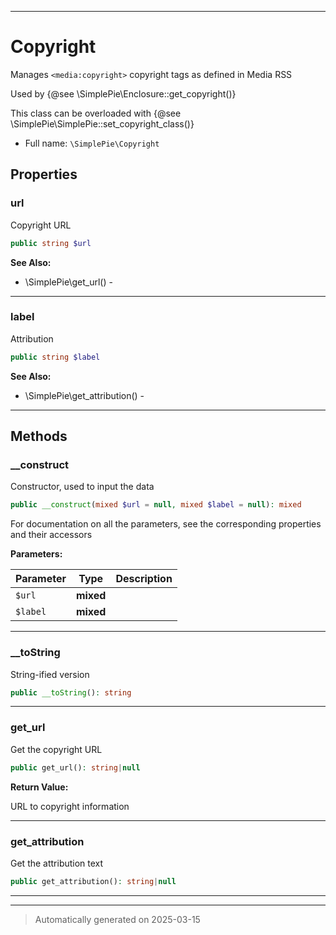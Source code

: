 ***

# Copyright

Manages `<media:copyright>` copyright tags as defined in Media RSS

Used by {@see \SimplePie\Enclosure::get_copyright()}

This class can be overloaded with {@see \SimplePie\SimplePie::set_copyright_class()}

* Full name: `\SimplePie\Copyright`



## Properties


### url

Copyright URL

```php
public string $url
```





**See Also:**

* \SimplePie\get_url() - 

***

### label

Attribution

```php
public string $label
```





**See Also:**

* \SimplePie\get_attribution() - 

***

## Methods


### __construct

Constructor, used to input the data

```php
public __construct(mixed $url = null, mixed $label = null): mixed
```

For documentation on all the parameters, see the corresponding
properties and their accessors






**Parameters:**

| Parameter | Type | Description |
|-----------|------|-------------|
| `$url` | **mixed** |  |
| `$label` | **mixed** |  |





***

### __toString

String-ified version

```php
public __toString(): string
```












***

### get_url

Get the copyright URL

```php
public get_url(): string|null
```









**Return Value:**

URL to copyright information




***

### get_attribution

Get the attribution text

```php
public get_attribution(): string|null
```












***


***
> Automatically generated on 2025-03-15
